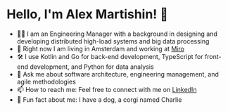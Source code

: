 # Hello, I'm Alex Martishin! 👋
- 👨‍💻 I am an Engineering Manager with a background in designing and developing distributed high-load systems and big data processing
- 💼 Right now I am living in Amsterdam and working at [Miro](https://miro.com/)
- 🛠️ I use Kotlin and Go for back-end development, TypeScript for front-end development, and Python for data analysis
- 💬 Ask me about software architecture, engineering management, and agile methodologies
- 📫 How to reach me: Feel free to connect with me on [LinkedIn](https://www.linkedin.com/in/asmartishin)
- 🐶 Fun fact about me: I have a dog, a corgi named Charlie

<!--
## 🔧 Skills
- Technical Leadership: Engineering Management, Agile Software Development, Cross-functional Collaboration, Systems Design
- Technical skills: OOP, Design Patterns, Multithreaded Programming, Reactive Programming, Functional Programming
- Software Architecture:  Domain-Driven Design (DDD), Event Sourcing, CQRS, Distributed Systems, Microservices, API Design
- Backend Development: Kotlin, Java, C++, Spring Framework, Vert.x, Axon Framework, Serverless, REST APIs, gRPC, GraphQL, Websocket
- Frontend Development: JavaScript, TypeScript, React.js, Redux, HTML, CSS and Tailwind CSS 
- Data Management: Data Modeling, SQL, PostgreSQL, MongoDB, Redis, Dynamodb, Cassandra, Kafka, RabbitMQ, Hazelcast, ZooKeeper, ClickHouse
- Data Science: Python, Pandas, Numpy, SciKit-Learn, TensorFlow
- Cloud & DevOps: AWS, Kubernetes, Terraform, Docker, CI/CD, ELK stack, Prometheus
- Testing: Unit Testing, Integration Testing, Test Driven Development (TDD)

<!--
**ttymonkey/ttymonkey** is a ✨ _special_ ✨ repository because its `README.md` (this file) appears on your GitHub profile.

Here are some ideas to get you started:

- 🔭 I’m currently working on ...
- 🌱 I’m currently learning ...
- 👯 I’m looking to collaborate on ...
- 🤔 I’m looking for help with ...
- 💬 Ask me about ...
- 📫 How to reach me: ...
- 😄 Pronouns: ...
- ⚡ Fun fact: ...
-->
